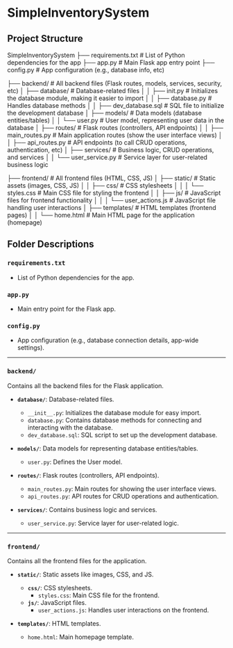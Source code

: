 # SimpleInventorySystem

## Project Structure

SimpleInventorySystem ├── requirements.txt # List of Python dependencies for the app ├── app.py # Main Flask app entry point ├── config.py # App configuration (e.g., database info, etc)

├── backend/ # All backend files (Flask routes, models, services, security, etc) │ ├── database/ # Database-related files │ │ ├── init.py # Initializes the database module, making it easier to import │ │ ├── database.py # Handles database methods │ │ ├── dev_database.sql # SQL file to initialize the development database │ ├── models/ # Data models (database entities/tables) │ │ └── user.py # User model, representing user data in the database │ ├── routes/ # Flask routes (controllers, API endpoints) │ │ ├── main_routes.py # Main application routes (show the user interface views) │ │ ├── api_routes.py # API endpoints (to call CRUD operations, authentication, etc) │ ├── services/ # Business logic, CRUD operations, and services │ │ └── user_service.py # Service layer for user-related business logic

├── frontend/ # All frontend files (HTML, CSS, JS) │ ├── static/ # Static assets (images, CSS, JS) │ │ ├── css/ # CSS stylesheets │ │ │ └── styles.css # Main CSS file for styling the frontend │ │ ├── js/ # JavaScript files for frontend functionality │ │ │ └── user_actions.js # JavaScript file handling user interactions │ ├── templates/ # HTML templates (frontend pages) │ │ └── home.html # Main HTML page for the application (homepage)


## Folder Descriptions

### `requirements.txt`
- List of Python dependencies for the app.

### `app.py`
- Main entry point for the Flask app.

### `config.py`
- App configuration (e.g., database connection details, app-wide settings).

---

### `backend/`
Contains all the backend files for the Flask application.

- **`database/`**: Database-related files.
  - `__init__.py`: Initializes the database module for easy import.
  - `database.py`: Contains database methods for connecting and interacting with the database.
  - `dev_database.sql`: SQL script to set up the development database.

- **`models/`**: Data models for representing database entities/tables.
  - `user.py`: Defines the User model.

- **`routes/`**: Flask routes (controllers, API endpoints).
  - `main_routes.py`: Main routes for showing the user interface views.
  - `api_routes.py`: API routes for CRUD operations and authentication.

- **`services/`**: Contains business logic and services.
  - `user_service.py`: Service layer for user-related logic.

---

### `frontend/`
Contains all the frontend files for the application.

- **`static/`**: Static assets like images, CSS, and JS.
  - **`css/`**: CSS stylesheets.
    - `styles.css`: Main CSS file for the frontend.
  - **`js/`**: JavaScript files.
    - `user_actions.js`: Handles user interactions on the frontend.

- **`templates/`**: HTML templates.
  - `home.html`: Main homepage template.
